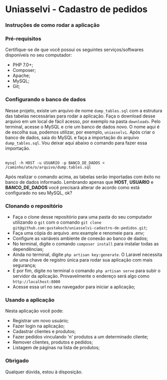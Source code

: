 # Uniasselvi - Cadastro de pedidos

### Instruções de como rodar a aplicação
### Pré-requisitos

Certifique-se de que você possui os seguintes serviços/softwares disponíveis no seu computador:

* PHP 7.0+;
* Composer;
* Apache;
* MySQL;
* Git;

### Configurando o banco de dados

Nesse projeto, existe um arquivo de nome `dump_tables.sql` com a estrutura das tabelas necessárias para rodar a aplicação. Faça o download desse arquivo em um local de fácil acesso, por exemplo na pasta `downloads`. Pelo terminal, acesse o MySQL e crie um banco de dados novo. O nome aqui é de escolha sua, podemos utilizar, por exemplo, `uniasselvi`. Após criar o banco de dados, saia do MySQL e faça a importação do arquivo `dump_tables.sql`. Vou deixar aqui abaixo o comando para fazer essa importação.
<br /><br />

```mysql -h HOST -u USUARIO -p BANCO_DE_DADOS < /caminho/ate/o/arquivo/dump.tables.sql```

Após realizar o comando acima, as tabelas serão importadas com êxito no banco de dados informado. Lembrando apenas que <b>HOST</b>, <b>USUARIO</b> e <b>BANCO_DE_DADOS</b> você precisará alterar de acordo como está configurado no seu MySQL, ok?

### Clonando o repositório

* Faça o clone desse repositório para uma pasta do seu computador utilizando o `git` com o comando `git clone git@github.com:gustakoch/uniasselvi-cadastro-de-pedidos.git`;
* Faça uma cópia do arquivo .env.example e renomeie para .env;
* Configure as variáveis ambiente de conexão ao banco de dados;
* No terminal, digite o comando `composer install` para instalar todas as dependências;
* Ainda no terminal, digite `php artisan key:generate`. O Laravel necessita de uma chave de registro única para rodar sua aplicação com mais segurança;
* E por fim, digite no terminal o comando `php artisan serve` para subir o servidor da aplicação. Provavelmente o endereço será algo como `http://localhost:8000`
* Acesse essa url no seu navegador para iniciar a aplicação;

### Usando a aplicação

Nesta aplicação você pode:
* Registrar um novo usuário;
* Fazer login na aplicação;
* Cadastrar clientes e produtos;
* Fazer pedidos vinculando 'n' produtos a um determinado cliente;
* Remover clientes, produtos e pedidos;
* Listagem de páginas na lista de produtos;

### Obrigado

Qualquer dúvida, estou à disposição.
